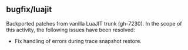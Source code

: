 ## bugfix/luajit

Backported patches from vanilla LuaJIT trunk (gh-7230). In the scope of this
activity, the following issues have been resolved:

* Fix handling of errors during trace snapshot restore.
